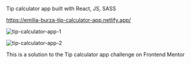 Tip calculator app built with React, JS, SASS

https://emilia-burza-tip-calculator-app.netlify.app/


![tip-calculator-app-1](https://github.com/user-attachments/assets/b444cbca-86be-44b6-955c-cef459511933)


![tip-calculator-app-2](https://github.com/user-attachments/assets/565dfc1f-f525-4488-82f2-ba9cb96d589c)


This is a solution to the Tip calculator app challenge on Frontend Mentor

